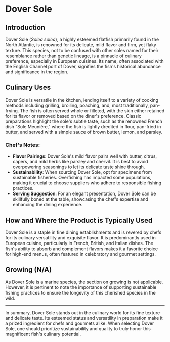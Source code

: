 # Dover Sole

## Introduction

Dover Sole (*Solea solea*), a highly esteemed flatfish primarily found in the North Atlantic, is renowned for its delicate, mild flavor and firm, yet flaky texture. This species, not to be confused with other soles named for their resemblance rather than genetic lineage, is a pinnacle of culinary preference, especially in European cuisines. Its name, often associated with the English Channel port of Dover, signifies the fish's historical abundance and significance in the region.

## Culinary Uses

Dover Sole is versatile in the kitchen, lending itself to a variety of cooking methods including grilling, broiling, poaching, and, most traditionally, pan-frying. The fish is often served whole or filleted, with the skin either retained for its flavor or removed based on the diner's preference. Classic preparations highlight the sole's subtle taste, such as the renowned French dish "Sole Meunière," where the fish is lightly dredited in flour, pan-fried in butter, and served with a simple sauce of brown butter, lemon, and parsley.

### Chef's Notes:

- **Flavor Pairings**: Dover Sole's mild flavor pairs well with butter, citrus, capers, and mild herbs like parsley and chervil. It is best to avoid overpowering seasonings to let its delicate taste shine through.
- **Sustainability**: When sourcing Dover Sole, opt for specimens from sustainable fisheries. Overfishing has impacted some populations, making it crucial to choose suppliers who adhere to responsible fishing practices.
- **Serving Suggestion**: For an elegant presentation, Dover Sole can be skillfully boned at the table, showcasing the chef's expertise and enhancing the dining experience.

## How and Where the Product is Typically Used

Dover Sole is a staple in fine dining establishments and is revered by chefs for its culinary versatility and exquisite flavor. It is predominantly used in European cuisine, particularly in French, British, and Italian dishes. The fish's ability to absorb and complement flavors makes it a favorite choice for high-end menus, often featured in celebratory and gourmet settings.

## Growing (N/A)

As Dover Sole is a marine species, the section on growing is not applicable. However, it is pertinent to note the importance of supporting sustainable fishing practices to ensure the longevity of this cherished species in the wild.

---

In summary, Dover Sole stands out in the culinary world for its fine texture and delicate taste. Its esteemed status and versatility in preparation make it a prized ingredient for chefs and gourmets alike. When selecting Dover Sole, one should prioritize sustainability and quality to truly honor this magnificent fish's culinary potential.